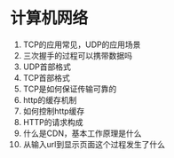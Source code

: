 # 计算机网络
1. TCP的应用常见，UDP的应用场景
2. 三次握手的过程可以携带数据吗
3. UDP首部格式
4. TCP首部格式
5. TCP是如何保证传输可靠的
6. http的缓存机制
7. 如何控制http缓存
8. HTTP的请求构成
9. 什么是CDN，基本工作原理是什么
10. 从输入url到显示页面这个过程发生了什么